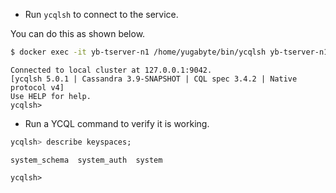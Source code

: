 
* Run `ycqlsh` to connect to the service.

You can do this as shown below.

```sh
$ docker exec -it yb-tserver-n1 /home/yugabyte/bin/ycqlsh yb-tserver-n1
```

```
Connected to local cluster at 127.0.0.1:9042.
[ycqlsh 5.0.1 | Cassandra 3.9-SNAPSHOT | CQL spec 3.4.2 | Native protocol v4]
Use HELP for help.
ycqlsh>
```

* Run a YCQL command to verify it is working.

```sql
ycqlsh> describe keyspaces;
```

```
system_schema  system_auth  system

ycqlsh>
```
